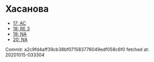 # Хасанова
- [17: AC](17.md)
- [18: RE 3](18.md)
- [19: NA](19.md)
- [20: NA](20.md)

Commit: a2c9fd4aff39cb38bf071583776049edf058c6f0
 fetched at: 20201015-033304
